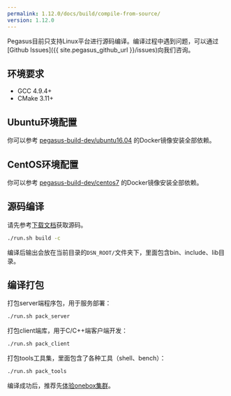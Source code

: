 ```yaml
---
permalink: 1.12.0/docs/build/compile-from-source/
version: 1.12.0
---
```


Pegasus目前只支持Linux平台进行源码编译。编译过程中遇到问题，可以通过[Github Issues]({{ site.pegasus_github_url }}/issues)向我们咨询。

## 环境要求

- GCC 4.9.4+
- CMake 3.11+

## Ubuntu环境配置

你可以参考 [pegasus-build-dev/ubuntu16.04](https://github.com/pegasus-kv/pegasus-docker/blob/{{page.version}}/pegasus-build-env/ubuntu16.04/Dockerfile) 的Docker镜像安装全部依赖。

## CentOS环境配置

你可以参考 [pegasus-build-dev/centos7](https://github.com/pegasus-kv/pegasus-docker/blob/{{page.version}}/pegasus-build-env/centos7/Dockerfile) 的Docker镜像安装全部依赖。

## 源码编译

请先参考[下载文档](/_docs/zh/downloads.md)获取源码。

```bash
./run.sh build -c
```

编译后输出会放在当前目录的`DSN_ROOT/`文件夹下，里面包含bin、include、lib目录。

## 编译打包

打包server端程序包，用于服务部署：

```bash
./run.sh pack_server
```

打包client端库，用于C/C++端客户端开发：

```bash
./run.sh pack_client
```

打包tools工具集，里面包含了各种工具（shell、bench）：

```bash
./run.sh pack_tools
```

编译成功后，推荐先[体验onebox集群](/_overview/zh/onebox.md)。
